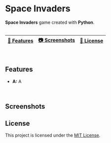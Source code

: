 # Space Invaders
<b>Space Invaders</b> game created with <b>Python</b>. 
<br>
<br>

| [📖 Features](#features) | [:camera: Screenshots](#screenshots) | [🔖 License](#license) |
|  -------- | ----------- | ----------- |

<br>

## Features

* **A:** A
<br>

## Screenshots

## License

This project is licensed under the [MIT License](LICENSE.txt).
